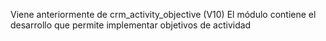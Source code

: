 Viene anteriormente de crm_activity_objective (V10)
El módulo contiene el desarrollo que permite implementar objetivos de actividad
